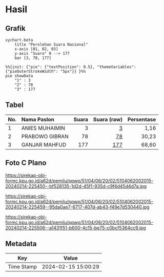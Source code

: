 # Hasil

## Grafik

```mermaid
xychart-beta
    title "Perolehan Suara Nasional"
    x-axis [01, 02, 03]
    y-axis "Suara" 0 --> 177
    bar [3, 78, 177]
```

```mermaid
%%{init: {"pie": {"textPosition": 0.5}, "themeVariables": {"pieOuterStrokeWidth": "5px"}} }%%
pie showData
    "1" : 3
    "2" : 78
    "3" : 177
```

## Tabel

| No. | Nama Paslon    | Suara | Suara (raw) | Persentase |
|:--- |:-------------- | -----:| -----------:| ----------:|
| 1   | ANIES MUHAIMIN | 3     | [3][p-1]    | 1,16       |
| 2   | PRABOWO GIBRAN | 78    | [78][p-2]   | 30,23      |
| 3   | GANJAR MAHFUD  | 177   | [177][p-3]  | 68,60      |


[p-1]: https://github.com/gigit-pemilu/pemilu-2024/blob/main/pilpres/hitung-suara/sub/51-bali/sub/04-gianyar/sub/06-tegallalang/sub/2002-tegallalang/sub/015-tps/sub/paslon-1.txt
[p-2]: https://github.com/gigit-pemilu/pemilu-2024/blob/main/pilpres/hitung-suara/sub/51-bali/sub/04-gianyar/sub/06-tegallalang/sub/2002-tegallalang/sub/015-tps/sub/paslon-2.txt
[p-3]: https://github.com/gigit-pemilu/pemilu-2024/blob/main/pilpres/hitung-suara/sub/51-bali/sub/04-gianyar/sub/06-tegallalang/sub/2002-tegallalang/sub/015-tps/sub/paslon-3.txt

## Foto C Plano

https://sirekap-obj-formc.kpu.go.id/a62d/pemilu/ppwp/51/04/06/20/02/5104062002015-20240214-225450--bf528135-1d2d-45f1-935d-c9f4d45d4d7a.jpg

https://sirekap-obj-formc.kpu.go.id/a62d/pemilu/ppwp/51/04/06/20/02/5104062002015-20240214-225459--95da0ae7-6717-407d-ab43-f49e7d530440.jpg

https://sirekap-obj-formc.kpu.go.id/a62d/pemilu/ppwp/51/04/06/20/02/5104062002015-20240214-225506--a1431f51-b600-4c15-be75-c0bcf5364cc9.jpg


## Metadata

| Key        | Value               |
| ---------- | ------------------- |
| Time Stamp | 2024-02-15 15:00:29 |



